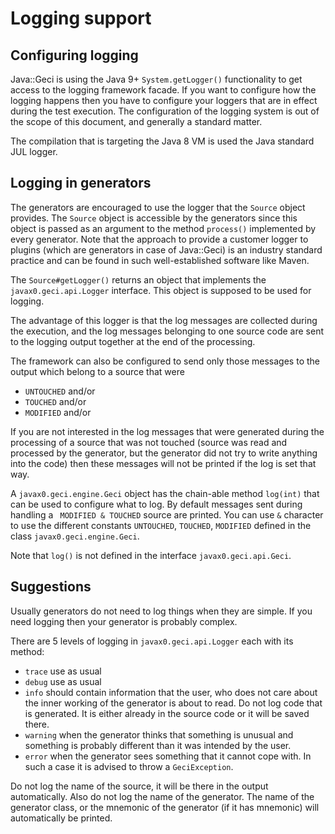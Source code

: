 # Logging support

## Configuring logging

Java::Geci is using the Java 9+ `System.getLogger()` functionality to
get access to the logging framework facade. If you want to configure how
the logging happens then you have to configure your loggers that are in
effect during the test execution. The configuration of the logging
system is out of the scope of this document, and generally a standard
matter.

The compilation that is targeting the Java 8 VM is used the Java standard
JUL logger.

## Logging in generators

The generators are encouraged to use the logger that the `Source` object
provides. The `Source` object is accessible by the generators since this
object is passed as an argument to the method `process()` implemented
by every generator. Note that the approach to provide a customer logger
to plugins (which are generators in case of Java::Geci) is an industry
standard practice and can be found in such well-established software
like Maven.

The `Source#getLogger()` returns an object that implements the
`javax0.geci.api.Logger` interface. This object is supposed to be used
for logging.

The advantage of this logger is that the log messages are collected
during the execution, and the log messages belonging to one source code
are sent to the logging output together at the end of the processing.

The framework can also be configured to send only those messages to the
output which belong to a source that were

* `UNTOUCHED` and/or
* `TOUCHED` and/or
* `MODIFIED` and/or

If you are not interested in the log messages that were generated during
the processing of a source that was not touched (source was read and
processed by the generator, but the generator did not try to write
anything into the code) then these messages will not be printed if the
log is set that way.

A `javax0.geci.engine.Geci` object has the chain-able method `log(int)`
that can be used to configure what to log. By default messages sent
during handling a ` MODIFIED & TOUCHED` source are printed. You can use
`&` character to use the different constants `UNTOUCHED`, `TOUCHED`,
`MODIFIED` defined in the class `javax0.geci.engine.Geci`.

Note that `log()` is not defined in the interface
`javax0.geci.api.Geci`.

## Suggestions

Usually generators do not need to log things when they are simple. If
you need logging then your generator is probably complex.

There are 5 levels of logging in `javax0.geci.api.Logger` each with its
method:

* `trace` use as usual
* `debug` use as usual
* `info` should contain information that the user, who does not care
  about the inner working of the generator is about to read. Do not log
  code that is generated. It is either already in the source code or it
  will be saved there.
* `warning` when the generator thinks that something is unusual and
  something is probably different than it was intended by the user.
* `error` when the generator sees something that it cannot cope with. In
  such a case it is advised to throw a `GeciException`.

Do not log the name of the source, it will be there in the output
automatically. Also do not log the name of the generator. The name of
the generator class, or the mnemonic of the generator (if it has
mnemonic) will automatically be printed.